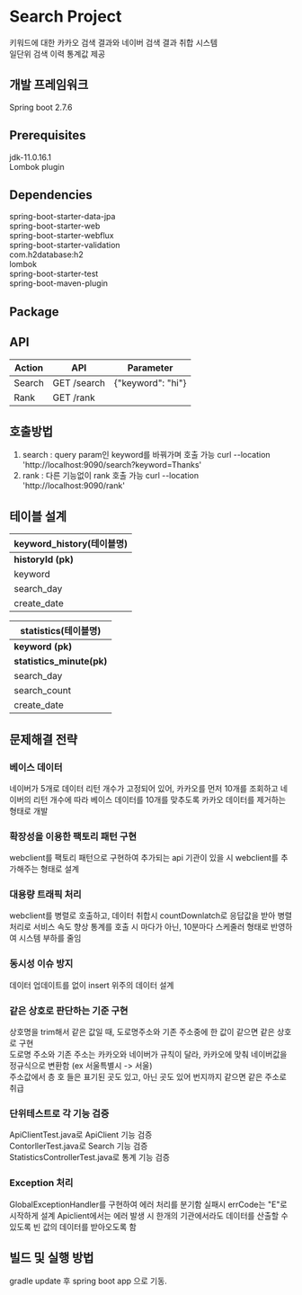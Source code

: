 # Search Project
키워드에 대한 카카오 검색 결과와 네이버 검색 결과 취합 시스템 <br/>
일단위 검색 이력 통계값 제공

## 개발 프레임워크
Spring boot 2.7.6

## Prerequisites
jdk-11.0.16.1 <br/>
Lombok plugin <br/>

## Dependencies
spring-boot-starter-data-jpa <br/>
spring-boot-starter-web <br/>
spring-boot-starter-webflux <br/>
spring-boot-starter-validation <br/>
com.h2database:h2 <br/>
lombok <br/>
spring-boot-starter-test <br/>
spring-boot-maven-plugin <br/>

## Package

## API
|Action|API|Parameter|
|------|------|------|
|Search|GET /search|{"keyword": "hi"}|
|Rank|GET /rank||

## 호출방법
1. search : query param인 keyword를 바꿔가며 호출 가능
curl --location 'http://localhost:9090/search?keyword=Thanks'
2. rank : 다른 기능없이 rank 호출 가능
curl --location 'http://localhost:9090/rank'

## 테이블 설계
|keyword_history(테이블명)|
|------|
|**historyId (pk)**|
|keyword|
|search_day|
|create_date|

|statistics(테이블명)|
|------|
|**keyword (pk)**|
|**statistics_minute(pk)**|
|search_day|
|search_count|
|create_date|

## 문제해결 전략
### 베이스 데이터
네이버가 5개로 데이터 리턴 개수가 고정되어 있어, 카카오를 먼저 10개를 조회하고
네이버의 리턴 개수에 따라 베이스 데이터를 10개를 맞추도록 카카오 데이터를 제거하는 형태로 개발
### 확장성을 이용한 팩토리 패턴 구현
webclient를 팩토리 패턴으로 구현하여 추가되는 api 기관이 있을 시 webclient를 추가해주는 형태로 설계
### 대용량 트래픽 처리
webclient를 병렬로 호출하고, 데이터 취합시 countDownlatch로 응답값을 받아 병렬처리로 서비스 속도 향상
통계를 호출 시 마다가 아닌, 10분마다 스케줄러 형태로 반영하여 시스템 부하를 줄임
### 동시성 이슈 방지
데이터 업데이트를 없이 insert 위주의 데이터 설계
### 같은 상호로 판단하는 기준 구현
상호명을 trim해서 같은 값일 때, 도로명주소와 기존 주소중에 한 값이 같으면 같은 상호로 구현<br/>
도로명 주소와 기존 주소는 카카오와 네이버가 규칙이 달라, 카카오에 맞춰 네이버값을 정규식으로 변환함 (ex 서울특별시 -> 서울) <br/>
주소값에서 층 호 들은 표기된 곳도 있고, 아닌 곳도 있어 번지까지 같으면 같은 주소로 취급 <br/>
### 단위테스트로 각 기능 검증
ApiClientTest.java로 ApiClient 기능 검증 <br/>
ContorllerTest.java로 Search 기능 검증 <br/>
StatisticsControllerTest.java로 통계 기능 검증
### Exception 처리
GlobalExceptionHandler를 구현하여 에러 처리를 분기함
실패시 errCode는 "E"로 시작하게 설계
Apiclient에서는 에러 발생 시 한개의 기관에서라도 데이터를 산출할 수 있도록 빈 값의 데이터를 받아오도록 함
## 빌드 및 실행 방법
gradle update 후 spring boot app 으로 기동.

